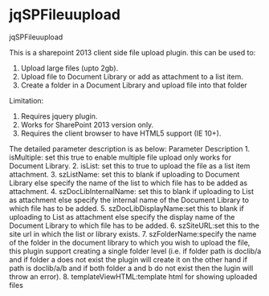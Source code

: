 jqSPFileuupload
===============

jqSPFileuupload

This is a sharepoint 2013 client side file upload plugin. this can be used to:
  1) Upload large files (upto 2gb).
  2) Upload file to Document Library or add as attachment to a list item.
  3) Create a folder in a Document Library and upload file into that folder
  
Limitation:
  1) Requires jquery plugin.
  2) Works for SharePoint 2013 version only.
  3) Requires the client browser to have HTML5 support (IE 10+).
  
The detailed parameter description is as below:
  Parameter Description
    1. isMultiple: set this true to enable multiple file upload only works for Document Library.
    2. isList: set this to true to upload the file as a list item attachment.
    3. szListName: set this to blank if uploading to Document Library else specify the name of the list to which file has to be added as attachment.
    4. szDocLibInternalName: set this to blank if uploading to List as attachment else specify the internal name of the Document Library to which file has to be added.
    5. szDocLibDisplayName:set this to blank if uploading to List as attachment else specify the display name of the Document Library to which file has to be added.
    6. szSiteURL:set this to the site url in which the list or library exists.
    7. szFolderName:specify the name of the folder in the document library to which you wish to upload the file, this plugin support creating a single folder level (i.e. if folder path is doclib/a and if folder a does not exist the plugin will create it on the other hand if path is doclib/a/b and if both folder a and b do not exist then the lugin will throw an error).
    8. templateViewHTML:template html for showing uploaded files
